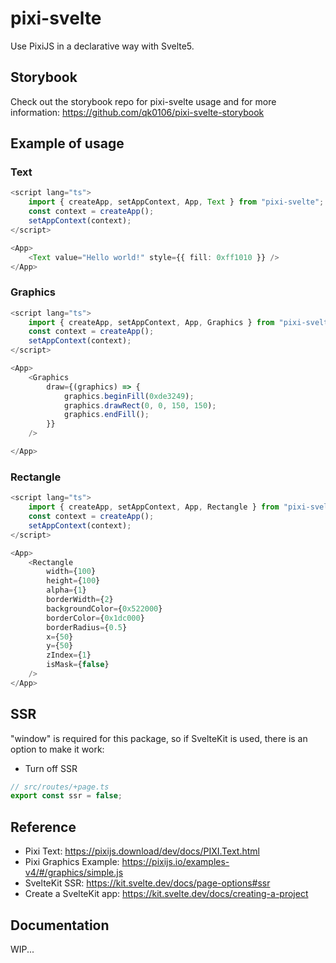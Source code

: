 # pixi-svelte

Use PixiJS in a declarative way with Svelte5.

## Storybook

Check out the storybook repo for pixi-svelte usage and for more information: https://github.com/qk0106/pixi-svelte-storybook

## Example of usage

### Text

```ts
<script lang="ts">
    import { createApp, setAppContext, App, Text } from "pixi-svelte";
    const context = createApp();
    setAppContext(context);
</script>

<App>
    <Text value="Hello world!" style={{ fill: 0xff1010 }} />
</App>
```

### Graphics

```ts
<script lang="ts">
    import { createApp, setAppContext, App, Graphics } from "pixi-svelte";
    const context = createApp();
    setAppContext(context);
</script>

<App>
    <Graphics
    	draw={(graphics) => {
    		graphics.beginFill(0xde3249);
    		graphics.drawRect(0, 0, 150, 150);
    		graphics.endFill();
    	}}
    />

</App>
```

### Rectangle

```ts
<script lang="ts">
    import { createApp, setAppContext, App, Rectangle } from "pixi-svelte";
    const context = createApp();
    setAppContext(context);
</script>

<App>
    <Rectangle
    	width={100}
    	height={100}
    	alpha={1}
    	borderWidth={2}
    	backgroundColor={0x522000}
    	borderColor={0x1dc000}
    	borderRadius={0.5}
    	x={50}
    	y={50}
    	zIndex={1}
    	isMask={false}
    />
</App>
```

## SSR

"window" is required for this package, so if SvelteKit is used, there is an option to make it work:

- Turn off SSR

```ts
// src/routes/+page.ts
export const ssr = false;
```

## Reference

- Pixi Text: https://pixijs.download/dev/docs/PIXI.Text.html
- Pixi Graphics Example: https://pixijs.io/examples-v4/#/graphics/simple.js
- SvelteKit SSR: https://kit.svelte.dev/docs/page-options#ssr
- Create a SvelteKit app: https://kit.svelte.dev/docs/creating-a-project

## Documentation

WIP...
